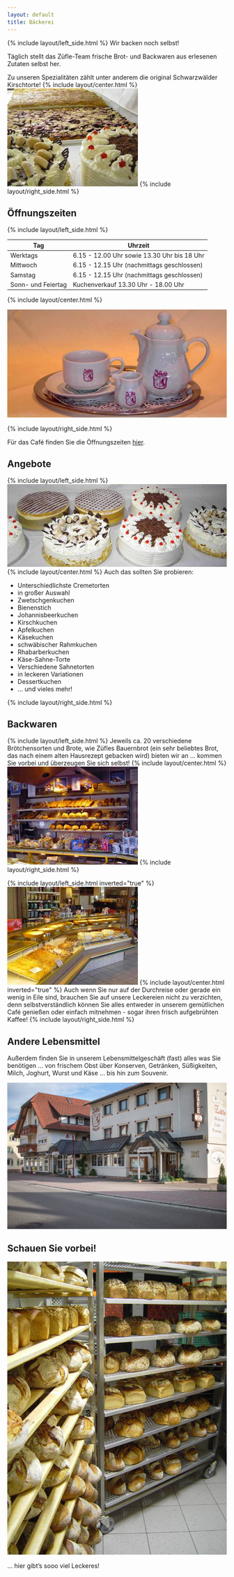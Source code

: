 ```yaml
---
layout: default
title: Bäckerei
---
```


{% include layout/left_side.html %}
Wir backen noch selbst!

Täglich stellt das Züfle-Team frische Brot- und Backwaren aus erlesenen Zutaten selbst her.

Zu unseren Spezialitäten zählt unter anderem die original Schwarzwälder Kirschtorte!
{% include layout/center.html %}
![Kuchen](/uploads/media/kuchen.jpg)
{% include layout/right_side.html %}

## Öffnungszeiten

{% include layout/left_side.html %}

| Tag                | Uhrzeit                                     |
| ------------------ | ------------------------------------------- |
| Werktags           | 6.15 - 12.00 Uhr sowie 13.30 Uhr bis 18 Uhr |
| Mittwoch           | 6.15 - 12.15 Uhr (nachmittags geschlossen)  |
| Samstag            | 6.15 - 12.15 Uhr (nachmittags geschlossen)  |
| Sonn- und Feiertag | Kuchenverkauf 13.30 Uhr - 18.00 Uhr         |

{% include layout/center.html %}

![Kaffeekanne](/uploads/media/kaffeekanne.jpg)

{% include layout/right_side.html %}

Für das Café finden Sie die Öffnungszeiten [hier](/cafe/oeffnungszeiten.html).

## Angebote

{% include layout/left_side.html %}
![Schwarzwälder Kirschtorte](/uploads/media/kirschtorte.jpg)
{% include layout/center.html %}
Auch das sollten Sie probieren:

- Unterschiedlichste Cremetorten
- in großer Auswahl
- Zwetschgenkuchen
- Bienenstich
- Johannisbeerkuchen
- Kirschkuchen
- Apfelkuchen
- Käsekuchen
- schwäbischer Rahmkuchen
- Rhabarberkuchen
- Käse-Sahne-Torte
- Verschiedene Sahnetorten
- in leckeren Variationen
- Dessertkuchen
- ... und vieles mehr!

{% include layout/right_side.html %}

## Backwaren

{% include layout/left_side.html %}
Jeweils ca. 20 verschiedene Brötchensorten und Brote, wie Züfles Bauernbrot (ein sehr beliebtes Brot, das nach einem alten Hausrezept gebacken wird) bieten wir an ... kommen Sie vorbei und überzeugen Sie sich selbst!
{% include layout/center.html %}
![Brottheke](/uploads/media/brottheke.jpg)
{% include layout/right_side.html %}

{% include layout/left_side.html inverted="true" %}
![Kuchentheke](/uploads/media/kuchentheke.jpg)
{% include layout/center.html inverted="true" %}
Auch wenn Sie nur auf der Durchreise oder gerade ein wenig in Eile sind, brauchen Sie auf unsere Leckereien nicht zu verzichten, denn selbstverständlich können Sie alles entweder in unserem gemütlichen Café genießen oder einfach mitnehmen - sogar ihren frisch aufgebrühten Kaffee!
{% include layout/right_side.html %}

## Andere Lebensmittel

Außerdem finden Sie in unserem Lebensmittelgeschäft (fast) alles was Sie benötigen ... von frischem Obst über Konserven, Getränken, Süßigkeiten, Milch, Joghurt, Wurst und Käse ... bis hin zum Souvenir.

![Ladeneingang](/uploads/media/baeckerei-ladeneingang.jpg)

## Schauen Sie vorbei!

![Bäckerei Banner](/uploads/media/backerei-brote.jpg)

... hier gibt’s sooo viel Leckeres!
